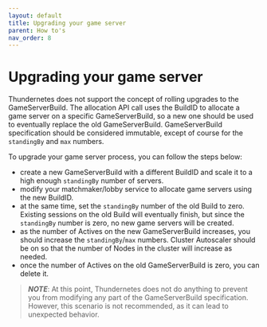 ```yaml
---
layout: default
title: Upgrading your game server
parent: How to's
nav_order: 8
---
```


# Upgrading your game server

Thundernetes does not support the concept of rolling upgrades to the GameServerBuild. The allocation API call uses the BuildID to allocate a game server on a specific GameServerBuild, so a new one should be used to eventually replace the old GameServerBuild. GameServerBuild specification should be considered immutable, except of course for the `standingBy` and `max` numbers.

To upgrade your game server process, you can follow the steps below:

- create a new GameServerBuild with a different BuildID and scale it to a high enough `standingBy` number of servers.
- modify your matchmaker/lobby service to allocate game servers using the new BuildID. 
- at the same time, set the `standingBy` number of the old Build to zero. Existing sessions on the old Build will eventually finish, but since the `standingBy` number is zero, no new game servers will be created.
- as the number of Actives on the new GameServerBuild increases, you should increase the `standingBy`/`max` numbers. Cluster Autoscaler should be on so that the number of Nodes in the cluster will increase as needed.
- once the number of Actives on the old GameServerBuild is zero, you can delete it.

> _**NOTE**_: At this point, Thundernetes does not do anything to prevent you from modifying any part of the GameServerBuild specification. However, this scenario is not recommended, as it can lead to unexpected behavior.